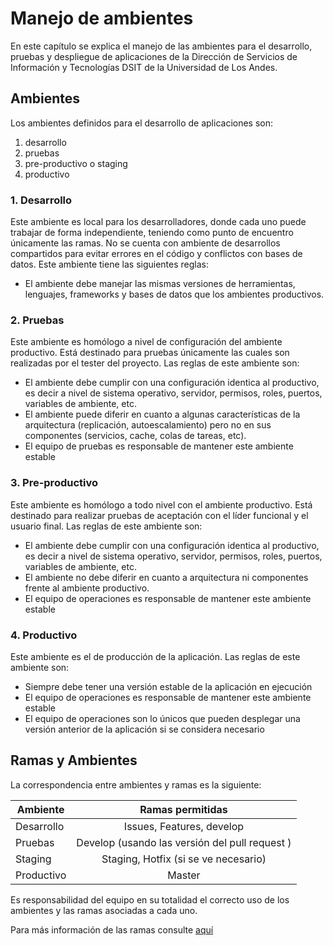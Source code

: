 # Manejo de ambientes
En este capítulo se explica el manejo de las ambientes para el desarrollo, pruebas y despliegue de aplicaciones de la Dirección de Servicios de Información y Tecnologías DSIT de la Universidad de Los Andes.

## Ambientes
Los ambientes definidos para el desarrollo de aplicaciones son:

1. desarrollo
2. pruebas
3. pre-productivo o staging
4. productivo

### 1. Desarrollo
Este ambiente es local para los desarrolladores, donde cada uno puede trabajar de forma independiente, teniendo como punto de encuentro únicamente las ramas. No se cuenta con ambiente de desarrollos compartidos para evitar errores en el código y conflictos con bases de datos. Este ambiente tiene las siguientes reglas:
  * El ambiente debe manejar las mismas versiones de herramientas, lenguajes, frameworks y bases de datos que los ambientes productivos.

### 2. Pruebas
Este ambiente es homólogo a nivel de configuración del ambiente productivo. Está destinado para pruebas únicamente las cuales son realizadas por el tester del proyecto. Las reglas de este ambiente son:
  * El ambiente debe cumplir con una configuración identica al productivo, es decir a nivel de sistema operativo, servidor, permisos, roles, puertos, variables de ambiente, etc.
  * El ambiente puede diferir en cuanto a algunas características de la arquitectura (replicación, autoescalamiento) pero no en sus componentes (servicios, cache, colas de tareas, etc).
  * El equipo de pruebas es responsable de mantener este ambiente estable

### 3. Pre-productivo
Este ambiente es homólogo a todo nivel con el ambiente productivo. Está destinado para realizar pruebas de aceptación con el líder funcional y el usuario final. Las reglas de este ambiente son:
  * El ambiente debe cumplir con una configuración identica al productivo, es decir a nivel de sistema operativo, servidor, permisos, roles, puertos, variables de ambiente, etc.
  * El ambiente no debe diferir en cuanto a arquitectura ni componentes frente al ambiente productivo.
  * El equipo de operaciones es responsable de mantener este ambiente estable

### 4. Productivo
Este ambiente es el de producción de la aplicación. Las reglas de este ambiente son:
  * Siempre debe tener una versión estable de la aplicación en ejecución  
  * El equipo de operaciones es responsable de mantener este ambiente estable
  * El equipo de operaciones son lo únicos que pueden desplegar una versión anterior de la aplicación si se considera necesario

## Ramas y Ambientes
La correspondencia entre ambientes y ramas es la siguiente:

| Ambiente      | Ramas permitidas |
| ------------- |:----------------:|
| Desarrollo    | Issues, Features, develop |
| Pruebas       | Develop (usando las versión del pull request )|
| Staging | Staging, Hotfix (si se ve necesario)|
| Productivo | Master|

Es responsabilidad del equipo en su totalidad el correcto uso de los ambientes y las ramas asociadas a cada uno.

Para más información de las ramas consulte [aquí](./BRANCHES.md)
